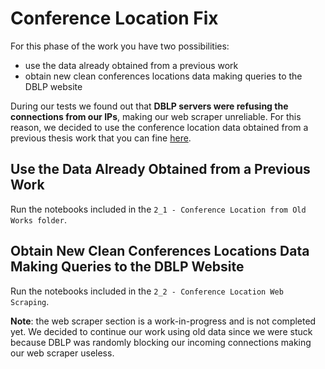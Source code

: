 # Conference Location Fix

For this phase of the work you have two possibilities:
* use the data already obtained from a previous work
* obtain new clean conferences locations data making queries to the DBLP website

During our tests we found out that **DBLP servers were refusing the connections from our IPs**, making our web scraper unreliable.
For this reason, we decided to use the conference location data obtained from a previous thesis work that you can fine [here](https://github.com/lbedogni/conftur).

## Use the Data Already Obtained from a Previous Work

Run the notebooks included in the ```2_1 - Conference Location from Old Works folder```.

## Obtain New Clean Conferences Locations Data Making Queries to the DBLP Website

Run the notebooks included in the ```2_2 - Conference Location Web Scraping```.

**Note**: the web scraper section is a work-in-progress and is not completed yet. We decided to continue our work using old data since we were stuck because DBLP was randomly blocking our incoming connections making our web scraper useless.